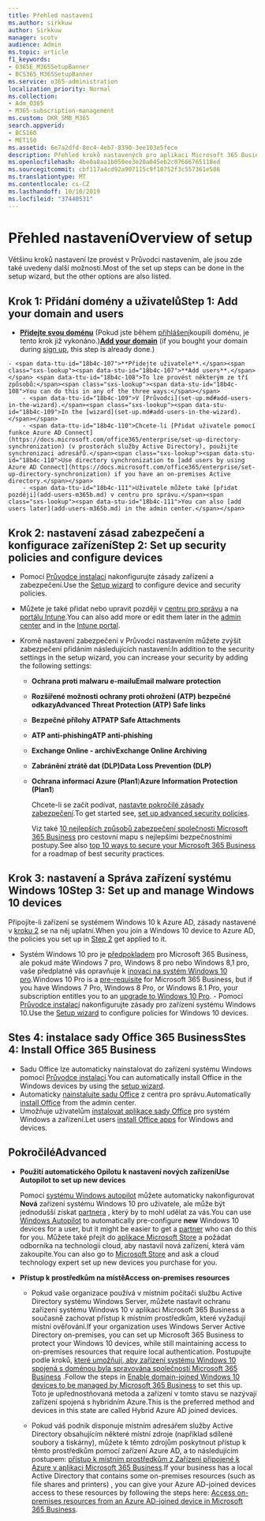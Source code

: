 ```yaml
---
title: Přehled nastavení
ms.author: sirkkuw
author: Sirkkuw
manager: scotv
audience: Admin
ms.topic: article
f1_keywords:
- O365E_M365SetupBanner
- BCS365_M365SetupBanner
ms.service: o365-administration
localization_priority: Normal
ms.collection:
- Adm_O365
- M365-subscription-management
ms.custom: OKR_SMB_M365
search.appverid:
- BCS160
- MET150
ms.assetid: 6e7a2dfd-8ec4-4eb7-8390-3ee103e5fece
description: Přehled kroků nastavených pro aplikaci Microsoft 365 Business.
ms.openlocfilehash: 4be0a8aa1b050ee3e20a045eb2c07666765118ed
ms.sourcegitcommit: cbf117a4cd92a907115c9f10752f3c557361e586
ms.translationtype: MT
ms.contentlocale: cs-CZ
ms.lasthandoff: 10/10/2019
ms.locfileid: "37440531"
---
```

# <a name="overview-of-setup"></a><span data-ttu-id="18b4c-103">Přehled nastavení</span><span class="sxs-lookup"><span data-stu-id="18b4c-103">Overview of setup</span></span>

<span data-ttu-id="18b4c-104">Většinu kroků nastavení lze provést v Průvodci nastavením, ale jsou zde také uvedeny další možnosti.</span><span class="sxs-lookup"><span data-stu-id="18b4c-104">Most of the set up steps can be done in the setup wizard, but the other options are also listed.</span></span>


## <a name="step-1-add-your-domain-and-users"></a><span data-ttu-id="18b4c-105">Krok 1: Přidání domény a uživatelů</span><span class="sxs-lookup"><span data-stu-id="18b4c-105">Step 1: Add your domain and users</span></span>

   - <span data-ttu-id="18b4c-106">**[Přidejte svou doménu](set-up.md#add-your-domain-to-personalize-sign-in)** (Pokud jste během [přihlášení](sign-up.md)koupili doménu, je tento krok již vykonáno.)</span><span class="sxs-lookup"><span data-stu-id="18b4c-106">**[Add your domain](set-up.md#add-your-domain-to-personalize-sign-in)** (if you bought your domain during [sign up](sign-up.md), this step is already done.)</span></span>

    - <span data-ttu-id="18b4c-107">**Přidejte uživatele**.</span><span class="sxs-lookup"><span data-stu-id="18b4c-107">**Add users**.</span></span> <span data-ttu-id="18b4c-108">To lze provést některým ze tří způsobů:</span><span class="sxs-lookup"><span data-stu-id="18b4c-108">You can do this in any of the three ways:</span></span>
        - <span data-ttu-id="18b4c-109">V [Průvodci](set-up.md#add-users-in-the-wizard).</span><span class="sxs-lookup"><span data-stu-id="18b4c-109">In the [wizard](set-up.md#add-users-in-the-wizard).</span></span>
        - <span data-ttu-id="18b4c-110">Chcete-li [Přidat uživatele pomocí funkce Azure AD Connect](https://docs.microsoft.com/office365/enterprise/set-up-directory-synchronization) (v prostorách služby Active Directory), použijte synchronizaci adresářů.</span><span class="sxs-lookup"><span data-stu-id="18b4c-110">Use directory synchronization to [add users by using Azure AD Connect](https://docs.microsoft.com/office365/enterprise/set-up-directory-synchronization) if you have an on-premises Active directory.</span></span>
        - <span data-ttu-id="18b4c-111">Uživatele můžete také [přidat později](add-users-m365b.md) v centru pro správu.</span><span class="sxs-lookup"><span data-stu-id="18b4c-111">You can also [add users later](add-users-m365b.md) in the admin center.</span></span>
## <a name="step-2-set-up-security-policies-and-configure-devices"></a><span data-ttu-id="18b4c-112">Krok 2: nastavení zásad zabezpečení a konfigurace zařízení</span><span class="sxs-lookup"><span data-stu-id="18b4c-112">Step 2: Set up security policies and configure devices</span></span> 

  - <span data-ttu-id="18b4c-113">Pomocí [Průvodce instalací](set-up.md#protect-data-and-devices) nakonfigurujte zásady zařízení a zabezpečení.</span><span class="sxs-lookup"><span data-stu-id="18b4c-113">Use the [Setup wizard](set-up.md#protect-data-and-devices) to configure device and security policies.</span></span> 
  - <span data-ttu-id="18b4c-114">Můžete je také přidat nebo upravit později v [centru pro správu](view-policies-and-devices.md) a na [portálu Intune](https://docs.microsoft.com/intune/tutorial-walkthrough-intune-portal).</span><span class="sxs-lookup"><span data-stu-id="18b4c-114">You can also add more or edit them later in the [admin center](view-policies-and-devices.md) and in the [Intune portal](https://docs.microsoft.com/intune/tutorial-walkthrough-intune-portal).</span></span>
  - <span data-ttu-id="18b4c-115">Kromě nastavení zabezpečení v Průvodci nastavením můžete zvýšit zabezpečení přidáním následujících nastavení:</span><span class="sxs-lookup"><span data-stu-id="18b4c-115">In addition to the security settings in the setup wizard, you can increase your security by adding the following settings:</span></span>

      - <span data-ttu-id="18b4c-116">**Ochrana proti malwaru e-mailu**</span><span class="sxs-lookup"><span data-stu-id="18b4c-116">**Email malware protection**</span></span>
      - <span data-ttu-id="18b4c-117">**Rozšířené možnosti ochrany proti ohrožení (ATP) bezpečné odkazy**</span><span class="sxs-lookup"><span data-stu-id="18b4c-117">**Advanced Threat Protection (ATP) Safe links**</span></span>
      - <span data-ttu-id="18b4c-118">**Bezpečné přílohy ATP**</span><span class="sxs-lookup"><span data-stu-id="18b4c-118">**ATP Safe Attachments**</span></span>
      - <span data-ttu-id="18b4c-119">**ATP anti-phishing**</span><span class="sxs-lookup"><span data-stu-id="18b4c-119">**ATP anti-phishing**</span></span>
      - <span data-ttu-id="18b4c-120">**Exchange Online - archiv**</span><span class="sxs-lookup"><span data-stu-id="18b4c-120">**Exchange Online Archiving**</span></span>
      - <span data-ttu-id="18b4c-121">**Zabránění ztrátě dat (DLP)**</span><span class="sxs-lookup"><span data-stu-id="18b4c-121">**Data Loss Prevention (DLP)**</span></span>
      - <span data-ttu-id="18b4c-122">**Ochrana informací Azure (Plan1**)</span><span class="sxs-lookup"><span data-stu-id="18b4c-122">**Azure Information Protection (Plan1**)</span></span>

          <span data-ttu-id="18b4c-123">Chcete-li se začít podívat, [nastavte pokročilé zásady zabezpečení](set-up-advanced-security.md).</span><span class="sxs-lookup"><span data-stu-id="18b4c-123">To get started see, [set up advanced security policies](set-up-advanced-security.md).</span></span>

        <span data-ttu-id="18b4c-124">Viz také [10 nejlepších způsobů zabezpečení společnosti Microsoft 365 Business](https://docs.microsoft.com/office365/admin/security-and-compliance/secure-your-business-data) pro cestovní mapu s nejlepšími bezpečnostními postupy.</span><span class="sxs-lookup"><span data-stu-id="18b4c-124">See also [top 10 ways to secure your Microsoft 365 Business](https://docs.microsoft.com/office365/admin/security-and-compliance/secure-your-business-data) for a roadmap of best security practices.</span></span>

## <a name="step-3-set-up-and-manage-windows-10-devices"></a><span data-ttu-id="18b4c-125">Krok 3: nastavení a Správa zařízení systému Windows 10</span><span class="sxs-lookup"><span data-stu-id="18b4c-125">Step 3: Set up and manage Windows 10 devices</span></span>

   <span data-ttu-id="18b4c-126">Připojíte-li zařízení se systémem Windows 10 k Azure AD, zásady nastavené v [kroku 2](#step-2-set-up-security-policies-and-configure-devices) se na něj uplatní.</span><span class="sxs-lookup"><span data-stu-id="18b4c-126">When you join a Windows 10 device to Azure AD, the policies you set up in [Step 2](#step-2-set-up-security-policies-and-configure-devices) get applied to it.</span></span>

   - <span data-ttu-id="18b4c-127">Systém Windows 10 pro je [předpokladem](pre-requisites-for-data-protection.md) pro Microsoft 365 Business, ale pokud máte Windows 7 pro, Windows 8 pro nebo Windows 8,1 pro, vaše předplatné vás opravňuje k [inovaci na systém Windows 10 pro](https://docs.microsoft.com/microsoft-365/business/upgrade-to-windows-pro-creators-update).</span><span class="sxs-lookup"><span data-stu-id="18b4c-127">Windows 10 Pro is a [pre-requisite](pre-requisites-for-data-protection.md) for Microsoft 365 Business, but if you have Windows 7 Pro, Windows 8 Pro, or Windows 8.1 Pro, your subscription entitles you to an [upgrade to  Windows 10 Pro](https://docs.microsoft.com/microsoft-365/business/upgrade-to-windows-pro-creators-update).</span></span>
    - <span data-ttu-id="18b4c-128">Pomocí [Průvodce instalací](set-up.md#protect-data-and-devices) nakonfigurujte zásady pro zařízení systému Windows 10.</span><span class="sxs-lookup"><span data-stu-id="18b4c-128">Use the [Setup wizard](set-up.md#protect-data-and-devices) to configure policies for Windows 10 devices.</span></span>

## <a name="stes-4-install-office-365-business"></a><span data-ttu-id="18b4c-129">Stes 4: instalace sady Office 365 Business</span><span class="sxs-lookup"><span data-stu-id="18b4c-129">Stes 4: Install Office 365 Business</span></span>
- <span data-ttu-id="18b4c-130">Sadu Office lze automaticky nainstalovat do zařízení systému Windows pomocí [Průvodce instalací](set-up.md#deploy-office-365-client-apps).</span><span class="sxs-lookup"><span data-stu-id="18b4c-130">You can automatically install Office in the Windows devices by using the [setup wizard](set-up.md#deploy-office-365-client-apps).</span></span>
- <span data-ttu-id="18b4c-131">Automaticky [nainstalujte sadu Office](auto-install-or-uninstall-office.md) z centra pro správu.</span><span class="sxs-lookup"><span data-stu-id="18b4c-131">Automatically [install Office](auto-install-or-uninstall-office.md) from the admin center.</span></span>
- <span data-ttu-id="18b4c-132">Umožňuje uživatelům [instalovat aplikace sady Office](https://docs.microsoft.com/office365/admin/setup/install-applications) pro systém Windows a zařízení.</span><span class="sxs-lookup"><span data-stu-id="18b4c-132">Let users [install Office apps](https://docs.microsoft.com/office365/admin/setup/install-applications) for Windows and devices.</span></span>
     
## <a name="advanced"></a><span data-ttu-id="18b4c-133">Pokročilé</span><span class="sxs-lookup"><span data-stu-id="18b4c-133">Advanced</span></span>
- <span data-ttu-id="18b4c-134">**Použití automatického Opilotu k nastavení nových zařízení**</span><span class="sxs-lookup"><span data-stu-id="18b4c-134">**Use Autopilot to set up new devices**</span></span>
            
     <span data-ttu-id="18b4c-135">Pomocí [systému Windows autopilot](add-autopilot-devices-and-profile.md) můžete automaticky nakonfigurovat **Nová** zařízení systému Windows 10 pro uživatele, ale může být jednodušší získat [partnera](https://www.microsoft.com/solution-providers/search) , který by to mohl udělat za vás.</span><span class="sxs-lookup"><span data-stu-id="18b4c-135">You can use [Windows Autopilot](add-autopilot-devices-and-profile.md) to automatically pre-configure **new** Windows 10 devices for a user, but it might be easier to get a [partner](https://www.microsoft.com/solution-providers/search) who can do this for you.</span></span> <span data-ttu-id="18b4c-136">Můžete také přejít do [aplikace Microsoft Store](https://go.microsoft.com/fwlink/?linkid=874598) a požádat odborníka na technologii cloud, aby nastavil nová zařízení, která vám zakoupíte.</span><span class="sxs-lookup"><span data-stu-id="18b4c-136">You can also go to [Microsoft Store](https://go.microsoft.com/fwlink/?linkid=874598) and ask a cloud technology expert set up new devices you purchase for you.</span></span>

- <span data-ttu-id="18b4c-137">**Přístup k prostředkům na místě**</span><span class="sxs-lookup"><span data-stu-id="18b4c-137">**Access on-premises resources**</span></span>

     - <span data-ttu-id="18b4c-138">Pokud vaše organizace používá v místním počítači službu Active Directory systému Windows Server, můžete nastavit ochranu zařízení systému Windows 10 v aplikaci Microsoft 365 Business a současně zachovat přístup k místním prostředkům, které vyžadují místní ověřování.</span><span class="sxs-lookup"><span data-stu-id="18b4c-138">If your organization uses Windows Server Active Directory on-premises, you can set up Microsoft 365 Business to protect your Windows 10 devices, while still maintaining access to on-premises resources that require local authentication.</span></span> <span data-ttu-id="18b4c-139">Postupujte podle kroků, [které umožňují, aby zařízení systému Windows 10 spojená s doménou byla spravována společností Microsoft 365 Business](manage-windows-devices.md) .</span><span class="sxs-lookup"><span data-stu-id="18b4c-139">Follow the steps in [Enable domain-joined Windows 10 devices to be managed by Microsoft 365 Business](manage-windows-devices.md) to set this up.</span></span> <span data-ttu-id="18b4c-140">Toto je upřednostňovaná metoda a zařízení v tomto stavu se nazývají zařízení spojená s hybridním Azure.</span><span class="sxs-lookup"><span data-stu-id="18b4c-140">This is the preferred method and devices in this state are called Hybrid Azure AD joined devices.</span></span>

    - <span data-ttu-id="18b4c-141">Pokud váš podnik disponuje místním adresářem služby Active Directory obsahujícím některé místní zdroje (například sdílené soubory a tiskárny), můžete k těmto zdrojům poskytnout přístup k těmto prostředkům pomocí zařízení Azure AD, a to následujícím postupem: [přístup k místním prostředkům z Zařízení připojené k Azure v aplikaci Microsoft 365 Business](access-resources.md).</span><span class="sxs-lookup"><span data-stu-id="18b4c-141">If your business has a local Active Directory that contains some on-premises resources (such as file shares and printers) , you can give your Azure AD-joined devices access to these resources by following the steps here: [Access on-premises resources from an Azure AD-joined device in Microsoft 365 Business](access-resources.md).</span></span>

  
